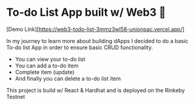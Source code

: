 # To-do List App built w/ Web3 🦄

[Demo Link][https://web3-todo-list-3mmz3wl58-unionpac.vercel.app/]

In my journey to learn more about building dApps I decided to do a basic To-do list App
in order to ensure basic CRUD functionality.

- You can view your to-do list
- You can add a to-do item
- Complete item (update)
- And finally you can delete a to-do list item


This project is build w/ React & Hardhat and is deployed on the Rinkeby Testnet
